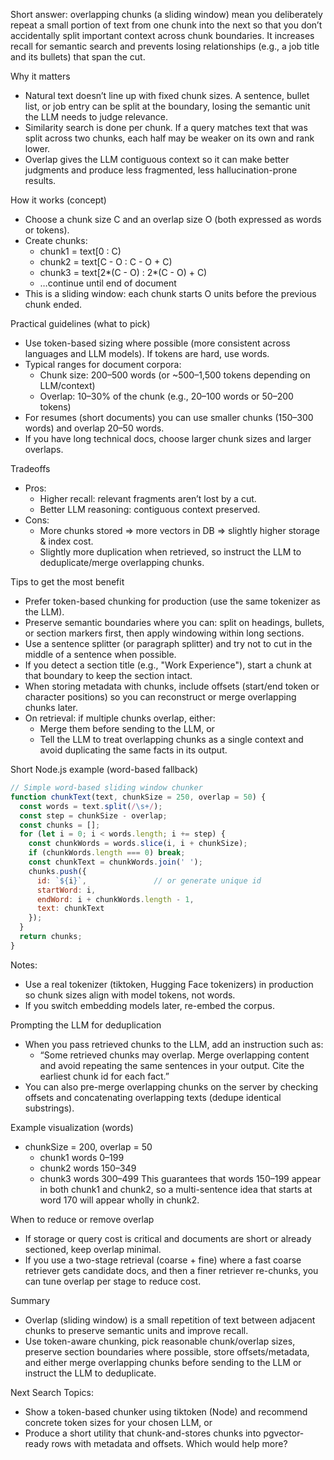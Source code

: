 Short answer: overlapping chunks (a sliding window) mean you deliberately repeat a small portion of text from one chunk into the next so that you don’t accidentally split important context across chunk boundaries. It increases recall for semantic search and prevents losing relationships (e.g., a job title and its bullets) that span the cut.

Why it matters
- Natural text doesn’t line up with fixed chunk sizes. A sentence, bullet list, or job entry can be split at the boundary, losing the semantic unit the LLM needs to judge relevance.
- Similarity search is done per chunk. If a query matches text that was split across two chunks, each half may be weaker on its own and rank lower.
- Overlap gives the LLM contiguous context so it can make better judgments and produce less fragmented, less hallucination-prone results.

How it works (concept)
- Choose a chunk size C and an overlap size O (both expressed as words or tokens).
- Create chunks:
  - chunk1 = text[0 : C)
  - chunk2 = text[C - O : C - O + C)
  - chunk3 = text[2*(C - O) : 2*(C - O) + C)
  - …continue until end of document
- This is a sliding window: each chunk starts O units before the previous chunk ended.

Practical guidelines (what to pick)
- Use token-based sizing where possible (more consistent across languages and LLM models). If tokens are hard, use words.
- Typical ranges for document corpora:
  - Chunk size: 200–500 words (or ~500–1,500 tokens depending on LLM/context)
  - Overlap: 10–30% of the chunk (e.g., 20–100 words or 50–200 tokens)
- For resumes (short documents) you can use smaller chunks (150–300 words) and overlap 20–50 words.
- If you have long technical docs, choose larger chunk sizes and larger overlaps.

Tradeoffs
- Pros:
  - Higher recall: relevant fragments aren’t lost by a cut.
  - Better LLM reasoning: contiguous context preserved.
- Cons:
  - More chunks stored => more vectors in DB => slightly higher storage & index cost.
  - Slightly more duplication when retrieved, so instruct the LLM to deduplicate/merge overlapping chunks.

Tips to get the most benefit
- Prefer token-based chunking for production (use the same tokenizer as the LLM).
- Preserve semantic boundaries where you can: split on headings, bullets, or section markers first, then apply windowing within long sections.
- Use a sentence splitter (or paragraph splitter) and try not to cut in the middle of a sentence when possible.
- If you detect a section title (e.g., "Work Experience"), start a chunk at that boundary to keep the section intact.
- When storing metadata with chunks, include offsets (start/end token or character positions) so you can reconstruct or merge overlapping chunks later.
- On retrieval: if multiple chunks overlap, either:
  - Merge them before sending to the LLM, or
  - Tell the LLM to treat overlapping chunks as a single context and avoid duplicating the same facts in its output.

Short Node.js example (word-based fallback)
```javascript
// Simple word-based sliding window chunker
function chunkText(text, chunkSize = 250, overlap = 50) {
  const words = text.split(/\s+/);
  const step = chunkSize - overlap;
  const chunks = [];
  for (let i = 0; i < words.length; i += step) {
    const chunkWords = words.slice(i, i + chunkSize);
    if (chunkWords.length === 0) break;
    const chunkText = chunkWords.join(' ');
    chunks.push({
      id: `${i}`,               // or generate unique id
      startWord: i,
      endWord: i + chunkWords.length - 1,
      text: chunkText
    });
  }
  return chunks;
}
```
Notes:
- Use a real tokenizer (tiktoken, Hugging Face tokenizers) in production so chunk sizes align with model tokens, not words.
- If you switch embedding models later, re-embed the corpus.

Prompting the LLM for deduplication
- When you pass retrieved chunks to the LLM, add an instruction such as:
  - “Some retrieved chunks may overlap. Merge overlapping content and avoid repeating the same sentences in your output. Cite the earliest chunk id for each fact.”
- You can also pre-merge overlapping chunks on the server by checking offsets and concatenating overlapping texts (dedupe identical substrings).

Example visualization (words)
- chunkSize = 200, overlap = 50
  - chunk1 words 0–199
  - chunk2 words 150–349
  - chunk3 words 300–499
This guarantees that words 150–199 appear in both chunk1 and chunk2, so a multi-sentence idea that starts at word 170 will appear wholly in chunk2.

When to reduce or remove overlap
- If storage or query cost is critical and documents are short or already sectioned, keep overlap minimal.
- If you use a two-stage retrieval (coarse + fine) where a fast coarse retriever gets candidate docs, and then a finer retriever re-chunks, you can tune overlap per stage to reduce cost.

Summary
- Overlap (sliding window) is a small repetition of text between adjacent chunks to preserve semantic units and improve recall.
- Use token-aware chunking, pick reasonable chunk/overlap sizes, preserve section boundaries where possible, store offsets/metadata, and either merge overlapping chunks before sending to the LLM or instruct the LLM to deduplicate.

Next Search Topics:
- Show a token-based chunker using tiktoken (Node) and recommend concrete token sizes for your chosen LLM, or
- Produce a short utility that chunk-and-stores chunks into pgvector-ready rows with metadata and offsets. Which would help more?
